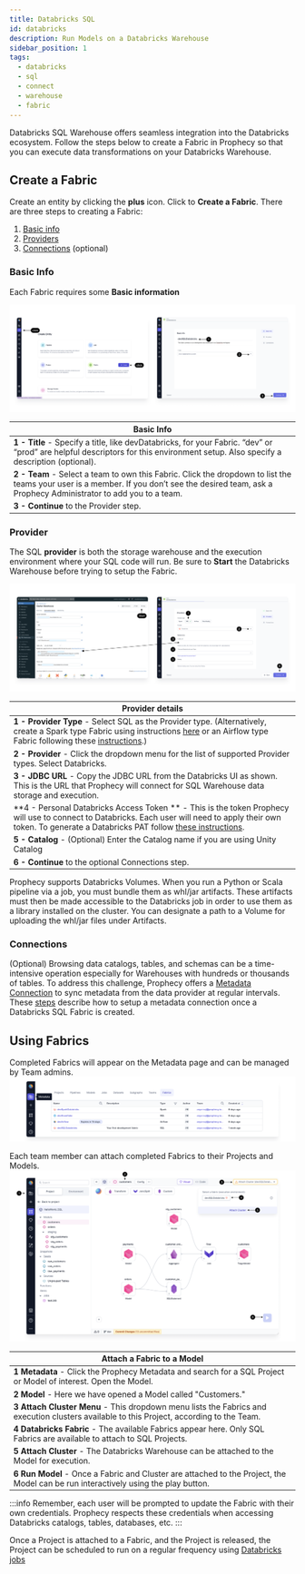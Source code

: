 ```yaml
---
title: Databricks SQL
id: databricks
description: Run Models on a Databricks Warehouse
sidebar_position: 1
tags:
  - databricks
  - sql
  - connect
  - warehouse
  - fabric
---
```


Databricks SQL Warehouse offers seamless integration into the Databricks ecosystem. Follow the steps below to create a Fabric in Prophecy so that you can execute data transformations on your Databricks Warehouse.

## Create a Fabric

Create an entity by clicking the **plus** icon. Click to **Create a Fabric**.
There are three steps to creating a Fabric:

1. [Basic info](./databricks.md#basic-info)
2. [Providers](./databricks.md#provider)
3. [Connections](./databricks.md#connections) (optional)

### Basic Info

Each Fabric requires some **Basic information**

![DBInfo](./img/DatabricksFabric1.png)

| **Basic Info**                                                                                                                                                                                     |
| -------------------------------------------------------------------------------------------------------------------------------------------------------------------------------------------------- |
| **1 - Title** - Specify a title, like devDatabricks, for your Fabric. “dev” or “prod” are helpful descriptors for this environment setup. Also specify a description (optional).                   |
| **2 - Team** - Select a team to own this Fabric. Click the dropdown to list the teams your user is a member. If you don’t see the desired team, ask a Prophecy Administrator to add you to a team. |
| **3 - Continue** to the Provider step.                                                                                                                                                             |

### Provider

The SQL **provider** is both the storage warehouse and the execution environment where your SQL code will run. Be sure to **Start** the Databricks Warehouse before trying to setup the Fabric.

![SFProvider](./img/DatabricksFabric2.png)

| **Provider details**                                                                                                                                                                                                                                                                                                            |
| ------------------------------------------------------------------------------------------------------------------------------------------------------------------------------------------------------------------------------------------------------------------------------------------------------------------------------- |
| **1 - Provider Type** - Select SQL as the Provider type. (Alternatively, create a Spark type Fabric using instructions [here](/docs/administration/Spark-fabrics/fabrics.md) or an Airflow type Fabric following these [instructions](/docs/Orchestration/airflow/setup/setup.md).)                                             |
| **2 - Provider** - Click the dropdown menu for the list of supported Provider types. Select Databricks.                                                                                                                                                                                                                         |
| **3 - JDBC URL** - Copy the JDBC URL from the Databricks UI as shown. This is the URL that Prophecy will connect for SQL Warehouse data storage and execution.                                                                                                                                                                  |
| **4 - Personal Databricks Access Token ** - This is the token Prophecy will use to connect to Databricks. Each user will need to apply their own token. To generate a Databricks PAT follow [these instructions](https://docs.databricks.com/en/dev-tools/auth/pat.html#databricks-personal-access-tokens-for-workspace-users). |
| **5 - Catalog** - (Optional) Enter the Catalog name if you are using Unity Catalog                                                                                                                                                                                                                                              |
| **6 - Continue** to the optional Connections step.                                                                                                                                                                                                                                                                              |

Prophecy supports Databricks Volumes. When you run a Python or Scala pipeline via a job, you must bundle them as whl/jar artifacts. These artifacts must then be made accessible to the Databricks job in order to use them as a library installed on the cluster. You can designate a path to a Volume for uploading the whl/jar files under Artifacts.

### Connections

(Optional) Browsing data catalogs, tables, and schemas can be a time-intensive operation especially for Warehouses with hundreds or thousands of tables. To address this challenge, Prophecy offers a [Metadata Connection](/docs/concepts/fabrics/metadata-connections.md) to sync metadata from the data provider at regular intervals. These [steps](/docs/concepts/fabrics/metadata-connections.md#add-a-metadata-connection) describe how to setup a metadata connection once a Databricks SQL Fabric is created.

## Using Fabrics

Completed Fabrics will appear on the Metadata page and can be managed by Team admins.
![FabricMetadata](./img/FabricMetadata.png)

Each team member can attach completed Fabrics to their Projects and Models.
![SFAttachCluster](./img/DatabricksAttachCluster.png)

| **Attach a Fabric to a Model**                                                                                                            |
| ----------------------------------------------------------------------------------------------------------------------------------------- |
| **1 Metadata** - Click the Prophecy Metadata and search for a SQL Project or Model of interest. Open the Model.                           |
| **2 Model** - Here we have opened a Model called "Customers."                                                                             |
| **3 Attach Cluster Menu** - This dropdown menu lists the Fabrics and execution clusters available to this Project, according to the Team. |
| **4 Databricks Fabric** - The available Fabrics appear here. Only SQL Fabrics are available to attach to SQL Projects.                    |
| **5 Attach Cluster** - The Databricks Warehouse can be attached to the Model for execution.                                               |
| **6 Run Model** - Once a Fabric and Cluster are attached to the Project, the Model can be run interactively using the play button.        |

:::info
Remember, each user will be prompted to update the Fabric with their own credentials. Prophecy respects these credentials when accessing Databricks catalogs, tables, databases, etc.
:::

Once a Project is attached to a Fabric, and the Project is released, the Project can be scheduled to run on a regular frequency using [Databricks jobs](/docs/getting-started/getting-started-with-low-code-sql.md#5-orchestrate-and-deploy)
